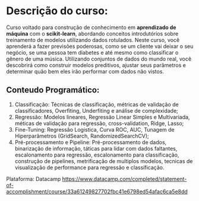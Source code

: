 # Descrição do curso:
Curso voltado para construção de conhecimento em **aprendizado de máquina** com o **scikit-learn**, abordando conceitos introdutórios sobre
treinamento de modelos utilizando dados rotulados. Neste curso, você aprenderá a fazer previsões poderosas, como se um cliente vai deixar o
seu negócio, se uma pessoa tem diabetes e até mesmo como classificar o gênero de uma música. Utilizando conjuntos de dados do mundo real,
você descobrirá como construir modelos preditivos, ajustar seus parâmetros e determinar quão bem eles irão performar com dados não vistos.

## Conteudo Programático:
1. Classificação: Técnicas de classificação, métricas de validação de classificadores, Overfiting, Underfiting e análise de complexidade; 
2. Regressão: Modelos lineares, Regressão Linear Simples e Multivariada, méticas de validação para regressão, cross-validation, Ridge, Lasso;
3. Fine-Tuning: Regressão Logistica, Curva ROC, AUC, Tunagem de Hiperparâmetros (GridSearch, RandomizedSearchCV);
4. Pré-processamento e Pipeline: Pré-processamento de dados, binarização de informação, táticas para lidar com dados faltantes,
escalonamento para regressão, escalonamento para classificação, construção de pipelines, metrificação de multiplos modelos,
tecnicas de visualização de performance para regressão e classificação.

Plataforma: Datacamp
https://www.datacamp.com/completed/statement-of-accomplishment/course/33a61249827702fbc41e6798ed54afac6ca5e8dd
